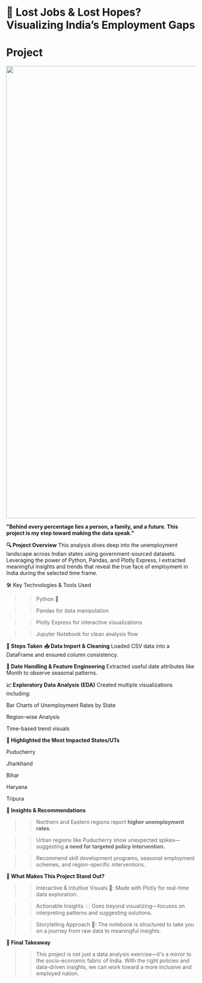 # 💼 Lost Jobs & Lost Hopes? Visualizing India’s Employment Gaps

# Project
<img src="https://www.the-network.com/wp-content/uploads/2017/04/unemployment-a-common-problem-worldwide_1-1-1.jpg" width=1200> 

   **"Behind every percentage lies a person, a family, and a future. This project is my step toward making the data speak."**

**🔍 Project Overview**
This analysis dives deep into the unemployment landscape across Indian states using government-sourced datasets. Leveraging the power of Python, Pandas, and Plotly Express, I extracted meaningful insights and trends that reveal the true face of employment in India during the selected time frame.

🛠️ Key Technologies & Tools Used
>>Python 🐍

>>Pandas for data manipulation

>>Plotly Express for interactive visualizations

>>Jupyter Notebook for clean analysis flow

**📂 Steps Taken**
**📥 Data Import & Cleaning**
  Loaded CSV data into a DataFrame and ensured column consistency.

**📆 Date Handling & Feature Engineering**
  Extracted useful date attributes like Month to observe seasonal patterns.

**📈 Exploratory Data Analysis (EDA)**
  Created multiple visualizations including:

  Bar Charts of Unemployment Rates by State

  Region-wise Analysis

  Time-based trend visuals

**📌 Highlighted the Most Impacted States/UTs**

  Puducherry

  Jharkhand

  Bihar

  Haryana
 
  Tripura

**🧠 Insights & Recommendations**

>>Northern and Eastern regions report **higher unemployment rates**.

>>Urban regions like Puducherry show unexpected spikes—suggesting **a need for targeted policy intervention.**

>>Recommend skill development programs, seasonal employment schemes, and region-specific interventions.

**🌟 What Makes This Project Stand Out?**
>>Interactive & Intuitive Visuals 🎨: Made with Plotly for real-time data exploration.

>>Actionable Insights 💡: Goes beyond visualizing—focuses on interpreting patterns and suggesting solutions.

>>Storytelling Approach 📖: The notebook is structured to take you on a journey from raw data to meaningful insights.

**📌 Final Takeaway**

>>This project is not just a data analysis exercise—it's a mirror to the socio-economic fabric of India. With the right policies and data-driven insights, we can work toward a more inclusive and employed nation.
